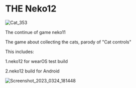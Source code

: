 # THE Neko12

![Cat_353](https://user-images.githubusercontent.com/83592338/227567301-2b05d1fe-2db7-45ff-84d2-39d13c42f16f.png)

The continue of game neko11

The game about collecting the cats, parody of "Cat controls"

This includes:

1.neko12 for wearOS test build

2.neko12 build for Android 

![Screenshot_2023_0324_181448](https://user-images.githubusercontent.com/83592338/227566266-e8456b70-9784-4261-a0b5-0b3e231048da.jpg)


